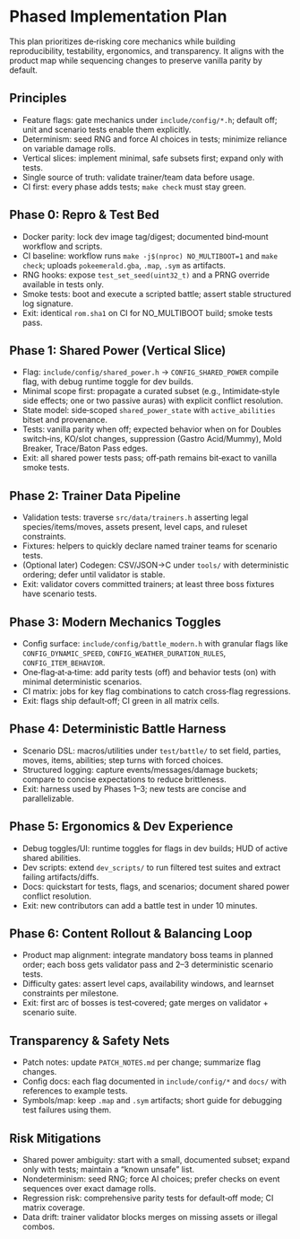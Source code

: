 # Phased Implementation Plan

This plan prioritizes de‑risking core mechanics while building reproducibility, testability, ergonomics, and transparency. It aligns with the product map while sequencing changes to preserve vanilla parity by default.

## Principles
- Feature flags: gate mechanics under `include/config/*.h`; default off; unit and scenario tests enable them explicitly.
- Determinism: seed RNG and force AI choices in tests; minimize reliance on variable damage rolls.
- Vertical slices: implement minimal, safe subsets first; expand only with tests.
- Single source of truth: validate trainer/team data before usage.
- CI first: every phase adds tests; `make check` must stay green.

## Phase 0: Repro & Test Bed
- Docker parity: lock dev image tag/digest; documented bind‑mount workflow and scripts.
- CI baseline: workflow runs `make -j$(nproc) NO_MULTIBOOT=1` and `make check`; uploads `pokeemerald.gba`, `.map`, `.sym` as artifacts.
- RNG hooks: expose `test_set_seed(uint32_t)` and a PRNG override available in tests only.
- Smoke tests: boot and execute a scripted battle; assert stable structured log signature.
- Exit: identical `rom.sha1` on CI for NO_MULTIBOOT build; smoke tests pass.

## Phase 1: Shared Power (Vertical Slice)
- Flag: `include/config/shared_power.h` → `CONFIG_SHARED_POWER` compile flag, with debug runtime toggle for dev builds.
- Minimal scope first: propagate a curated subset (e.g., Intimidate‑style side effects; one or two passive auras) with explicit conflict resolution.
- State model: side‑scoped `shared_power_state` with `active_abilities` bitset and provenance.
- Tests: vanilla parity when off; expected behavior when on for Doubles switch‑ins, KO/slot changes, suppression (Gastro Acid/Mummy), Mold Breaker, Trace/Baton Pass edges.
- Exit: all shared power tests pass; off‑path remains bit‑exact to vanilla smoke tests.

## Phase 2: Trainer Data Pipeline
- Validation tests: traverse `src/data/trainers.h` asserting legal species/items/moves, assets present, level caps, and ruleset constraints.
- Fixtures: helpers to quickly declare named trainer teams for scenario tests.
- (Optional later) Codegen: CSV/JSON→C under `tools/` with deterministic ordering; defer until validator is stable.
- Exit: validator covers committed trainers; at least three boss fixtures have scenario tests.

## Phase 3: Modern Mechanics Toggles
- Config surface: `include/config/battle_modern.h` with granular flags like `CONFIG_DYNAMIC_SPEED`, `CONFIG_WEATHER_DURATION_RULES`, `CONFIG_ITEM_BEHAVIOR`.
- One‑flag‑at‑a‑time: add parity tests (off) and behavior tests (on) with minimal deterministic scenarios.
- CI matrix: jobs for key flag combinations to catch cross‑flag regressions.
- Exit: flags ship default‑off; CI green in all matrix cells.

## Phase 4: Deterministic Battle Harness
- Scenario DSL: macros/utilities under `test/battle/` to set field, parties, moves, items, abilities; step turns with forced choices.
- Structured logging: capture events/messages/damage buckets; compare to concise expectations to reduce brittleness.
- Exit: harness used by Phases 1–3; new tests are concise and parallelizable.

## Phase 5: Ergonomics & Dev Experience
- Debug toggles/UI: runtime toggles for flags in dev builds; HUD of active shared abilities.
- Dev scripts: extend `dev_scripts/` to run filtered test suites and extract failing artifacts/diffs.
- Docs: quickstart for tests, flags, and scenarios; document shared power conflict resolution.
- Exit: new contributors can add a battle test in under 10 minutes.

## Phase 6: Content Rollout & Balancing Loop
- Product map alignment: integrate mandatory boss teams in planned order; each boss gets validator pass and 2–3 deterministic scenario tests.
- Difficulty gates: assert level caps, availability windows, and learnset constraints per milestone.
- Exit: first arc of bosses is test‑covered; gate merges on validator + scenario suite.

## Transparency & Safety Nets
- Patch notes: update `PATCH_NOTES.md` per change; summarize flag changes.
- Config docs: each flag documented in `include/config/*` and `docs/` with references to example tests.
- Symbols/map: keep `.map` and `.sym` artifacts; short guide for debugging test failures using them.

## Risk Mitigations
- Shared power ambiguity: start with a small, documented subset; expand only with tests; maintain a “known unsafe” list.
- Nondeterminism: seed RNG; force AI choices; prefer checks on event sequences over exact damage rolls.
- Regression risk: comprehensive parity tests for default‑off mode; CI matrix coverage.
- Data drift: trainer validator blocks merges on missing assets or illegal combos.

